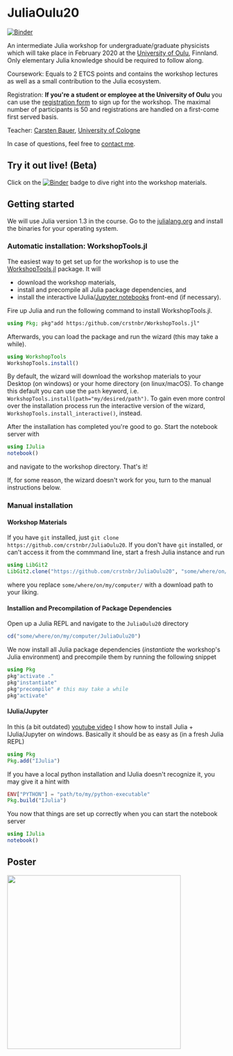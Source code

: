 # JuliaOulu20

[![Binder](https://mybinder.org/badge_logo.svg)](https://mybinder.org/v2/gh/crstnbr/JuliaOulu20/master)

An intermediate Julia workshop for undergraduate/graduate physicists which will take place in February 2020 at the [University of Oulu](https://www.oulu.fi/university/), Finnland. Only elementary Julia knowledge should be required to follow along.

Coursework: Equals to 2 ETCS points and contains the workshop lectures as well as a small contribution to the Julia ecosystem.

Registration: **If you're a student or employee at the University of Oulu** you can use the [registration form](http://tinyurl.com/juliaoulu20) to sign up for the workshop. The maximal number of participants is 50 and registrations are handled on a first-come first served basis.

Teacher: [Carsten Bauer](http://github.com/crstnbr), [University of Cologne](https://www.portal.uni-koeln.de/index.php?id=9441&L=1)

In case of questions, feel free to [contact me](http://github.com/crstnbr).

## Try it out live! (Beta)

Click on the [![Binder](https://mybinder.org/badge_logo.svg)](https://mybinder.org/v2/gh/crstnbr/JuliaOulu20/master) badge to dive right into the workshop materials.

## Getting started

We will use Julia version 1.3 in the course. Go to the [julialang.org](https://julialang.org/downloads/) and install the binaries for your operating system.

### Automatic installation: WorkshopTools.jl
The easiest way to get set up for the workshop is to use the [WorkshopTools.jl](https://github.com/crstnbr/WorkshopTools.jl) package. It will
* download the workshop materials,
* install and precompile all Julia package dependencies, and
* install the interactive IJulia/[Jupyter notebooks](http://jupyter.org) front-end (if necessary).

Fire up Julia and run the following command to install WorkshopTools.jl.
```julia
using Pkg; pkg"add https:/github.com/crstnbr/WorkshopTools.jl"
```

Afterwards, you can load the package and run the wizard (this may take a while).
```julia
using WorkshopTools
WorkshopTools.install()
```

By default, the wizard will download the workshop materials to your Desktop (on windows) or your home directory (on linux/macOS). To change this default you can use the `path` keyword, i.e. `WorkshopTools.install(path="my/desired/path")`. To gain even more control over the installation process run the interactive version of the wizard, `WorkshopTools.install_interactive()`, instead.

After the installation has completed you're good to go. Start the notebook server with
```julia
using IJulia
notebook()
```
and navigate to the workshop directory. That's it!

If, for some reason, the wizard doesn't work for you, turn to the manual instructions below.


### Manual installation

#### Workshop Materials

If you have `git` installed, just `git clone https://github.com/crstnbr/JuliaOulu20`. If you don't have `git` installed, or can't access it from the commmand line, start a fresh Julia instance and run
```julia
using LibGit2
LibGit2.clone("https://github.com/crstnbr/JuliaOulu20", "some/where/on/my/computer/JuliaOulu20")
```
where you replace `some/where/on/my/computer/` with a download path to your liking.

#### Installion and Precompilation of Package Dependencies

Open up a Julia REPL and navigate to the `JuliaOulu20` directory
```julia
cd("some/where/on/my/computer/JuliaOulu20")
```
We now install all Julia package dependencies (*instantiate* the workshop's Julia environment) and precompile them by running the following snippet
```julia
using Pkg
pkg"activate ."
pkg"instantiate"
pkg"precompile" # this may take a while
pkg"activate"
```

#### IJulia/Jupyter

In this (a bit outdated) [youtube video](https://www.youtube.com/watch?v=4Rnm0n39DCs) I show how to install Julia + IJulia/Jupyter on windows. Basically it should be as easy as (in a fresh Julia REPL)
```julia
using Pkg
Pkg.add("IJulia")
```
If you have a local python installation and IJulia doesn't recognize it, you may give it a hint with
```julia
ENV["PYTHON"] = "path/to/my/python-executable"
Pkg.build("IJulia")
```

You now that things are set up correctly when you can start the notebook server

```julia
using IJulia
notebook()
```

## Poster

<a href="https://github.com/crstnbr/JuliaOulu20/raw/master/orga/poster.pdf"><img src="https://github.com/crstnbr/JuliaOulu20/raw/master/orga/poster.png" width=400px></a>
